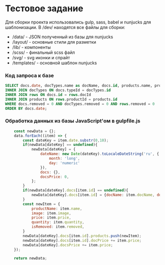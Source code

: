 # Тестовое задание
Для сборки проекта использовались gulp, sass, babel и nunjucks для шаблонизации.
В /dev/ находятся все файлы для сборки:
- /data/ - JSON полученный из базы для nunjucks
- /layout/ - основные стили для разметки
- /lib/ - компоненты
- /scss/ - финальный scss файл
- /svg/ - svg иконки и спрайт
- /templates/ - основной шаблон nunjucks

### Код запроса к базе
```sql
SELECT docs.date, docTypes.name as docName, docs.id, products.name, products.image, products.price, rows.quantity, products.removed FROM docs
INNER JOIN docTypes ON docs.typeId = docTypes.id
INNER JOIN rows ON docs.id = rows.docId
INNER JOIN products ON rows.productId = products.id
WHERE docs.removed = 0 AND docTypes.removed = 0 AND rows.removed = 0
ORDER BY docs.date;
```

### Обработка данных из базы JavaScript'ом в gulpfile.js
```js
    const newData = {};
    data.forEach((item) => {
        const dateKey = item.date.substr(0,10);
        if(newData[dateKey] == undefined){
            newData[dateKey] = {
                dateName: new Date(dateKey).toLocaleDateString('ru', {
                    month: 'long',
                    day: 'numeric'
                }),
                docs: {},
                docsPrice: 0,
            };
        }
        if(newData[dateKey].docs[item.id] == undefined){
            newData[dateKey].docs[item.id] = {docName: item.docName, docPrice: 0, products: []};
        }
        const newItem = {
            productName: item.name,
            image: item.image,
            price: item.price,
            quantity: item.quantity,
            isRemoved: item.removed,
        }
        newData[dateKey].docs[item.id].products.push(newItem);
        newData[dateKey].docs[item.id].docPrice += item.price;
        newData[dateKey].docsPrice += item.price;
    });

    return newData;
```

